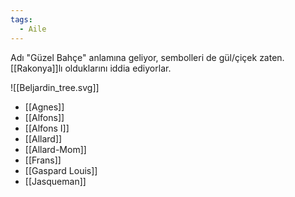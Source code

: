 ```yaml
---
tags:
  - Aile
---  
```

  
Adı "Güzel Bahçe" anlamına geliyor, sembolleri de gül/çiçek zaten. [[Rakonya]]lı olduklarını iddia ediyorlar.  
  
![[Beljardin_tree.svg]]  
- [[Agnes]]  
- [[Alfons]]  
- [[Alfons I]]  
- [[Allard]]  
- [[Allard-Mom]]  
- [[Frans]]  
- [[Gaspard Louis]]  
- [[Jasqueman]]